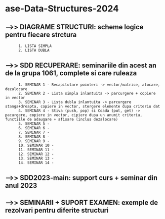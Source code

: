 # ase-Data-Structures-2024
 
## -->> DIAGRAME STRUCTURI: scheme logice pentru fiecare strctura
          1. LISTA SIMPLA
          2. LISTA DUBLA
## -->> SDD RECUPERARE: seminariile din acest an de la grupa 1061, complete si care ruleaza
          1. SEMINAR 1 - Recapitulare pointeri -> vector/matrice, alocare, dezalocare 
          2. SEMINAR 2 - Lista simpla inlantuita -> parcurgere + copiere in vector 
          3. SEMINAR 3 - Lista dubla inlantuita -> parcurgere stanga+dreapta, copiere in vector, stergere elemente dupa criteriu dat
          4. SEMINAR 4 - Stiva (push, pop) si Coada (put, get) -> pacurgere, copiere in vector, cipiere dupa un anumit criteriu, functiile de adaugare + afisare (inclus dezalocare)
          5. SEMINAR 5 - 
          6. SEMINAR 6 - 
          7. SEMINAR 7 -
          8. SEMINAR 8 - 
          9. SEMINAR 9 - 
          10. SEMINAR 10 -
          11. SEMINAR 11 - 
          12. SEMINAR 12 - 
          13. SEMINAR 13 - 
          14. SEMINAR 14 -
## -->> SDD2023-main: support curs + seminar din anul 2023
## -->> SEMINARII + SUPORT EXAMEN: exemple de rezolvari pentru diferite structuri 
